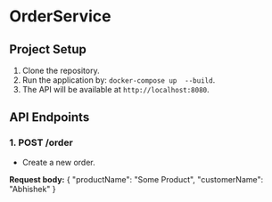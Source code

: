 # OrderService

## Project Setup

1. Clone the repository.
4. Run the application by: `docker-compose up  --build`.
5. The API will be available at `http://localhost:8080`.

## API Endpoints

### 1. POST /order
- Create a new order.

**Request body:**
{
    "productName": "Some Product",
    "customerName": "Abhishek"
}
